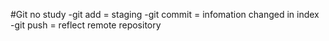 #Git no study
-git add = staging
-git commit = infomation changed in index
-git push = reflect remote repository
